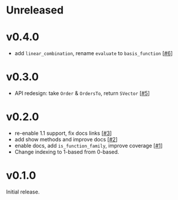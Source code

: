 # Unreleased

# v0.4.0

- add `linear_combination`, rename `evaluate` to `basis_function` [[#6](https://github.com/tpapp/SpectralKit.jl/pull/6)]

# v0.3.0

- API redesign: take `Order` & `OrdersTo`, return `SVector` [[#5](https://github.com/tpapp/SpectralKit.jl/pull/5)]

# v0.2.0

- re-enable 1.1 support, fix docs links [[#3](https://github.com/tpapp/SpectralKit.jl/pull/3)]
- add show methods and improve docs [[#2](https://github.com/tpapp/SpectralKit.jl/pull/2)]
- enable docs, add `is_function_family`, improve coverage [[#1](https://github.com/tpapp/SpectralKit.jl/pull/1)]
- Change indexing to 1-based from 0-based.

# v0.1.0

Initial release.
